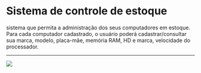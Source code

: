 <h1>Sistema de controle de estoque</h1>
sistema que permita a administração dos seus computadores em estoque.
Para cada computador cadastrado, o usuário poderá cadastrar/consultar sua marca, modelo, placa-mãe, memória RAM, HD e marca, velocidade do processador.
<br><hr>
<img src='https://i.imgur.com/4tVYix0.png'>
<br>
